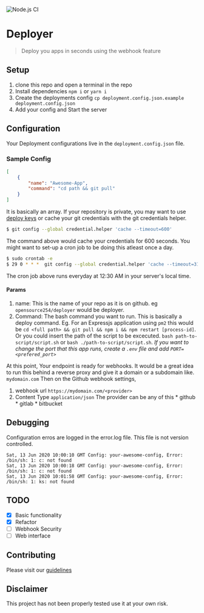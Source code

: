 ![Node.js CI](https://github.com/opensource254/deployer/workflows/Node.js%20CI/badge.svg)
# Deployer
> Deploy you apps in seconds using the webhook feature

## Setup
1. clone this repo and open a terminal in the repo
2. Install dependencies `npm i` or `yarn i`
3. Create the deployments config `cp deployment.config.json.example deployment.config.json`
4. Add your config and Start the server

## Configuration
Your Deployment configurations live in the `deployment.config.json` file.
### Sample Config
```json
[
    {
        "name": "Awesome-App",
        "command": "cd path && git pull"
    }
]
```
It is basically an array.
If your repository is private, you may want to use [deploy keys](https://developer.github.com/v3/guides/managing-deploy-keys/) or cache your git credentials with the git credentials helper.
```bash
$ git config --global credential.helper 'cache --timeout=600'
```
The command above would cache your credentials for 600 seconds. You might want to set-up a cron job to be doing this atleast once a day.
```bash
$ sudo crontab -e
$ 29 0 * * *  git config --global credential.helper 'cache --timeout=31556952'
```
The cron job above runs everyday at 12:30 AM in your server's local time.
#### Params
1. name: This is the name of your repo as it is on github. eg `opensource254/deployer` would be deployer.
2. Command: The bash command you want to run. This is basically a deploy command. Eg. For an Expressjs application using `pm2` this would be `cd <full path> && git pull && npm i && npm restart [process-id]`. Or you could insert the path of the script to be excecuted. 
`bash path-to-script/script.sh` or `bash ./path-to-script/script.sh`.
*If you want to change the port that this app runs, create a `.env` file and add `PORT=<prefered_port>`*

At this point, Your endpoint is ready for webhooks. It would be a great idea to run this behind a reverse proxy and give it a domain or a subdomain like. `mydomain.com` Then on the Github webhook settings,
1. webhook url `https://mydomain.com/<provider>`
2. Content Type `application/json`
The provider can be any of this * github
                                * gitlab
                                * bitbucket

## Debugging
Configuration erros are logged in the error.log file. This file is not version controlled.
```log
Sat, 13 Jun 2020 10:00:10 GMT Config: your-awesome-config, Error: /bin/sh: 1: c: not found
Sat, 13 Jun 2020 10:00:18 GMT Config: your-awesome-config, Error: /bin/sh: 1: c: not found
Sat, 13 Jun 2020 10:01:58 GMT Config: your-awesome-config, Error: /bin/sh: 1: ks: not found
```

## TODO
- [x] Basic functionality
- [x] Refactor
- [ ] Webhook Security
- [ ] Web interface

## Contributing
Please visit our [guidelines](https://opensource254.github.io/guidelines)

## Disclaimer 
This project has not been properly tested use it at your own risk.

